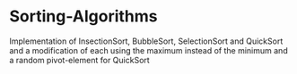 # Sorting-Algorithms
Implementation of InsectionSort, BubbleSort, SelectionSort and QuickSort and a modification of each using the maximum instead of the minimum and a random pivot-element for QuickSort
